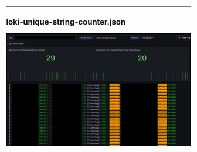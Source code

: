 ___
## loki-unique-string-counter.json
<img src="/resources/loki-unique-string-counter.png" alt="loki-unique-string-counter" width="700"/>



